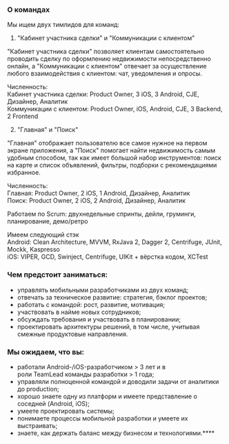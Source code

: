 ### О командах

Мы ищем двух тимлидов для команд:  
  
1) "Кабинет участника сделки" и "Коммуникации с клиентом"

"Кабинет участника сделки" позволяет клиентам самостоятельно проводить сделку по оформлению недвижимости непосредственно онлайн, а "Коммуникации с клиентом" отвечает за осуществление любого взаимодействия с клиентом: чат, уведомления и опросы.  
  
Численность:  
Кабинет участника сделки: Product Owner, 3 iOS, 3 Android, CJE, Дизайнер, Аналитик  
Коммуникации с клиентом: Product Owner, iOS, Android, CJE, 3 Backend, 2 Frontend  
  
2) "Главная" и "Поиск"  

"Главная" отображает пользователю все самое нужное на первом экране приложения, а "Поиск" помогает найти недвижимость самым удобным способом, так как имеет большой набор инструментов: поиск на карте и список объявлений, фильтры, подборки с рекомендациями избранное.  

Численность:  
Главная: Product Owner, 2 iOS, 1 Android, Дизайнер, Аналитик  
Поиск: Product Owner, 2 iOS, 2 Android, Дизайнер, Аналитик  

  
Работаем по Scrum: двухнедельные спринты, дейли, груминги, планирование, демо/ретро

Имеем следующий стэк  
Android: Clean Architecture, MVVM, RxJava 2, Dagger 2, Centrifuge, JUnit, Mockk, Kaspresso  
iOS: VIPER, GCD, Swinject, Centrifuge, UIKit + вёрстка кодом, XCTest

### Чем предстоит заниматься:

- управлять мобильными разработчиками из двух команд;
- отвечать за техническое развитие: стратегия, бэклог проектов;
- работать с командой: рост, развитие, мотивация;
- участвовать в найме новых сотрудников;
- обсуждать требования и участвовать в планировании;
- проектировать архитектуры решений, в том числе, учитывая смежные продуктовые направления.

### Мы ожидаем, что вы:

- работали Android-/iOS-разработчиком > 3 лет и в роли TeamLead команды разработки > 1 года;
- управляли полноценной командой и доводили задачи от аналитики до production;
- хорошо знаете одну из платформ и имеете представление о соседней (Android, iOS);
- умеете проектировать системы;
- понимаете процессы мобильной разработки и умеете их выстраивать;
- знаете, как держать баланс между бизнесом и технологиями.****